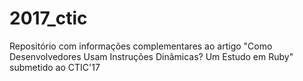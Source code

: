 # 2017_ctic
Repositório com informações complementares ao artigo "Como Desenvolvedores Usam Instruções Dinâmicas? Um Estudo em Ruby" submetido ao CTIC'17
